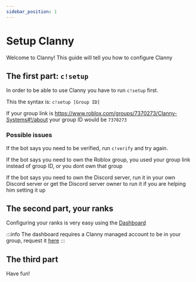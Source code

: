 ```yaml
---
sidebar_position: 1
---
```


# Setup Clanny

Welcome to Clanny! This guide will tell you how to configure Clanny

## The first part: `c!setup`

In order to be able to use Clanny you have to run `c!setup` first.

This the syntax is: `c!setup [Group ID]`

If your group link is https://www.roblox.com/groups/7370273/Clanny-Systems#!/about your group ID would be `7370273`

### Possible issues

If the bot says you need to be verified, run `c!verify` and try again.

If the bot says you need to own the Roblox group, you used your group link instead of group ID, or you dont own that group

If the bot says you need to own the Discord server, run it in your own Discord server or get the Discord server owner to run it if you are helping him setting it up

## The second part, your ranks

Configuring your ranks is very easy using the [Dashboard](https://clanny-gateway.glitch.me)

:::info
The dashboard requires a Clanny managed account to be in your group, request it [here](https://www.discord.gg/wCxW92bvp7)
:::

## The third part

Have fun!